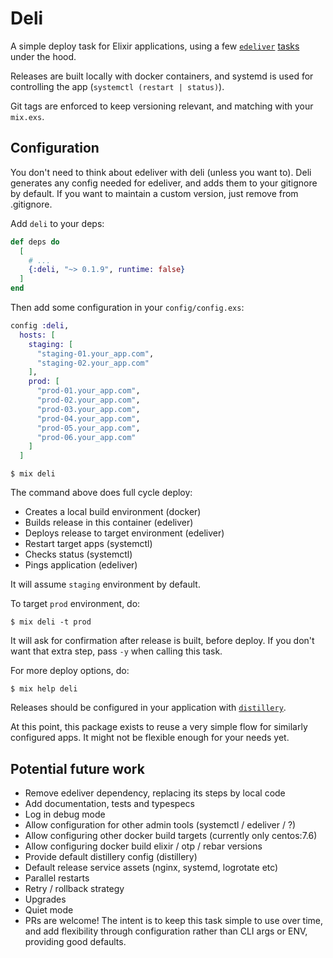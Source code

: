 # Deli

A simple deploy task for Elixir applications, using a few [`edeliver`](https://github.com/edeliver/edeliver) [tasks](https://hexdocs.pm/edeliver/Mix.Tasks.Edeliver.html#content) under the hood.

Releases are built locally with docker containers, and systemd is used for controlling the app (`systemctl (restart | status)`).


Git tags are enforced to keep versioning relevant, and matching with your `mix.exs`.

## Configuration

You don't need to think about edeliver with deli (unless you want to).
Deli generates any config needed for edeliver, and adds them to your gitignore by default.
If you want to maintain a custom version, just remove from .gitignore.

Add `deli` to your deps:

```elixir
def deps do
  [
    # ...
    {:deli, "~> 0.1.9", runtime: false}
  ]
end
```

Then add some configuration in your `config/config.exs`:

```elixir
config :deli,
  hosts: [
    staging: [
      "staging-01.your_app.com",
      "staging-02.your_app.com"
    ],
    prod: [
      "prod-01.your_app.com",
      "prod-02.your_app.com",
      "prod-03.your_app.com",
      "prod-04.your_app.com",
      "prod-05.your_app.com",
      "prod-06.your_app.com"
    ]
  ]
```

```
$ mix deli
```

The command above does full cycle deploy:

- Creates a local build environment (docker)
- Builds release in this container (edeliver)
- Deploys release to target environment (edeliver)
- Restart target apps (systemctl)
- Checks status (systemctl)
- Pings application (edeliver)

It will assume `staging` environment by default.

To target `prod` environment, do:

```
$ mix deli -t prod
```

It will ask for confirmation after release is built, before deploy.
If you don't want that extra step, pass `-y` when calling this task.

For more deploy options, do:

```
$ mix help deli
```

Releases should be configured in your application with [`distillery`](https://hexdocs.pm/distillery).

At this point, this package exists to reuse a very simple flow for similarly configured apps. It might not be flexible enough for your needs yet.

## Potential future work

- Remove edeliver dependency, replacing its steps by local code
- Add documentation, tests and typespecs
- Log in debug mode
- Allow configuration for other admin tools (systemctl / edeliver / ?)
- Allow configuring other docker build targets (currently only centos:7.6)
- Allow configuring docker build elixir / otp / rebar versions
- Provide default distillery config (distillery)
- Default release service assets (nginx, systemd, logrotate etc)
- Parallel restarts
- Retry / rollback strategy
- Upgrades
- Quiet mode
- PRs are welcome! The intent is to keep this task simple to use over time, and add flexibility through configuration rather than CLI args or ENV, providing good defaults.
